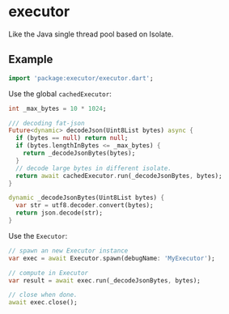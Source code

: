 # executor

Like the Java single thread pool based on Isolate.

## Example


``` dart
import 'package:executor/executor.dart';

```

Use the global `cachedExecutor`:

``` dart
int _max_bytes = 10 * 1024;

/// decoding fat-json
Future<dynamic> decodeJson(Uint8List bytes) async {
  if (bytes == null) return null;
  if (bytes.lengthInBytes <= _max_bytes) {
    return _decodeJsonBytes(bytes);
  }
  // decode large bytes in different isolate.
  return await cachedExecutor.run(_decodeJsonBytes, bytes);
}

dynamic _decodeJsonBytes(Uint8List bytes) {
  var str = utf8.decoder.convert(bytes);
  return json.decode(str);
}
```

Use the `Executor`:

``` dart
// spawn an new Executor instance
var exec = await Executor.spawn(debugName: 'MyExecutor');

// compute in Executor
var result = await exec.run(_decodeJsonBytes, bytes);

// close when done.
await exec.close();
```